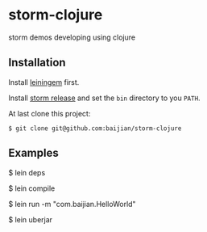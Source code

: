# storm-clojure

storm demos developing using clojure

## Installation

Install [leiningem](https://github.com/technomancy/leiningen) first.

Install [storm release](https://github.com/apache/incubator-storm/releases) and set the `bin` directory to you `PATH`.

At last clone this project:

```
$ git clone git@github.com:baijian/storm-clojure
```

## Examples

$ lein deps

$ lein compile

$ lein run -m "com.baijian.HelloWorld"

$ lein uberjar
